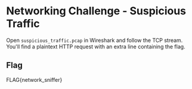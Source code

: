 # Networking Challenge - Suspicious Traffic

Open `suspicious_traffic.pcap` in Wireshark and follow the TCP stream.
You'll find a plaintext HTTP request with an extra line containing the flag.

## Flag
FLAG{network_sniffer}